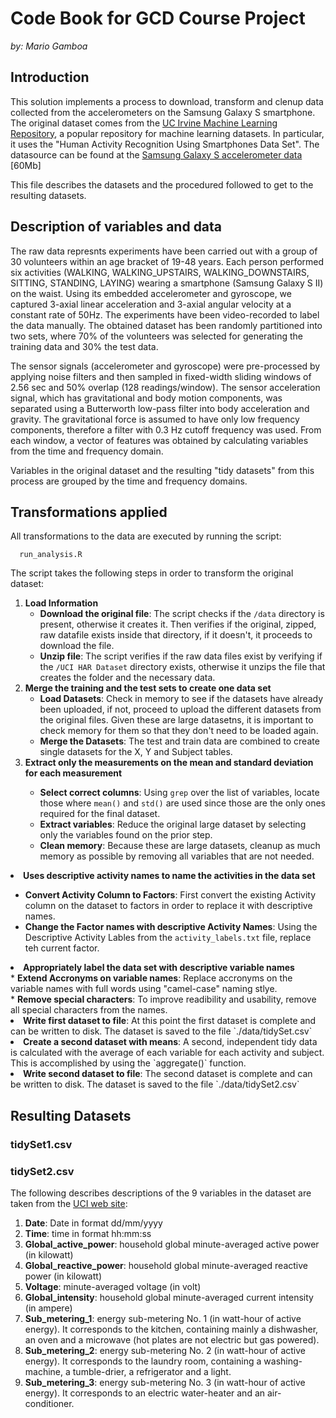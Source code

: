 Code Book for GCD Course Project
==================
<i>by: Mario Gamboa</i>

## Introduction

This solution implements a process to download, transform and clenup data collected from the accelerometers on the Samsung Galaxy S smartphone. The original dataset comes from the [UC Irvine Machine
Learning Repository](http://archive.ics.uci.edu/ml/), a popular repository for machine learning
datasets. In particular, it uses the "Human Activity Recognition Using Smartphones Data Set". The datasource can be found at the [Samsung Galaxy S accelerometer data](https://d396qusza40orc.cloudfront.net/getdata%2Fprojectfiles%2FUCI%20HAR%20Dataset.zip) [60Mb]

This file describes the datasets and the procedured followed to get to the resulting datasets.


## Description of variables and data

The raw data represnts experiments have been carried out with a group of 30 volunteers within an age bracket of 19-48 years. Each person performed six activities (WALKING, WALKING_UPSTAIRS, WALKING_DOWNSTAIRS, SITTING, STANDING, LAYING) wearing a smartphone (Samsung Galaxy S II) on the waist. Using its embedded accelerometer and gyroscope, we captured 3-axial linear acceleration and 3-axial angular velocity at a constant rate of 50Hz. The experiments have been video-recorded to label the data manually. The obtained dataset has been randomly partitioned into two sets, where 70% of the volunteers was selected for generating the training data and 30% the test data.

The sensor signals (accelerometer and gyroscope) were pre-processed by applying noise filters and then sampled in fixed-width sliding windows of 2.56 sec and 50% overlap (128 readings/window). The sensor acceleration signal, which has gravitational and body motion components, was separated using a Butterworth low-pass filter into body acceleration and gravity. The gravitational force is assumed to have only low frequency components, therefore a filter with 0.3 Hz cutoff frequency was used. From each window, a vector of features was obtained by calculating variables from the time and frequency domain. 

Variables in the original dataset and the resulting "tidy datasets" from this process are grouped by the time and frequency domains.


## Transformations applied

All transformations to the data are executed by running the script:

      run_analysis.R

The script takes the following steps in order to transform the original dataset:

1.    <b>Load Information</b>
      * <b>Download the original file</b>: The script checks if the `/data` directory is present, otherwise it creates it. Then verifies if the original, zipped, raw datafile exists inside that directory, if it doesn't, it proceeds to download the file.
      * <b>Unzip file</b>: The script verifies if the raw data files exist by verifying if the `/UCI HAR Dataset` directory exists, otherwise it unzips the file that creates the folder and the necessary data.
2.    <b>Merge the training and the test sets to create one data set</b>
      * <b>Load Datasets</b>: Check in memory to see if the datasets have already been uploaded, if not, proceed to upload the different datasets from the original files. Given these are large datasetns, it is important to check memory for them so that they don't need to be loaded again.
      * <b>Merge the Datasets</b>: The test and train data are combined to create single datasets for the X, Y and Subject tables.
3.    <b>Extract only the measurements on the mean and standard deviation for each measurement</b></li>
      * <b>Select correct columns</b>: Using `grep` over the list of variables, locate those where `mean()` and `std()` are used since those are the only ones required for the final dataset.
      * <b>Extract variables</b>: Reduce the original large dataset by selecting only the variables found on the prior step.
      * <b>Clean memory</b>: Because these are large datasets, cleanup as much memory as possible by removing all variables that are not needed.<br>


<li><b>Uses descriptive activity names to name the activities in the data set</b></li>

* <b>Convert Activity Column to Factors</b>: First convert the existing Activity column on the dataset to factors in order to replace it with descriptive names.<br>
* <b>Change the Factor names with descriptive Activity Names</b>: Using the Descriptive Activity Lables from the `activity_labels.txt` file, replace teh current factor.<br>


<li><b>Appropriately label the data set with descriptive variable names</b></li>
* <b>Extend Accronyms on variable names</b>: Replace accronyms on the variable names with full words using "camel-case" naming stlye.<br>
* <b>Remove special characters</b>: To improve readibility and usability, remove all special characters from the names.


<li><b>Write first dataset to file</b>: At this point the first dataset is complete and can be written to disk. The dataset is saved to the file `./data/tidySet.csv`</li>

<li><b>Create a second dataset with means</b>: A second, independent tidy data is calculated with the average of each variable for each activity and subject. This is accomplished by using the `aggregate()` function.</li>

<li><b>Write second dataset to file</b>: The second dataset is complete and can be written to disk. The dataset is saved to the file `./data/tidySet2.csv`</li>

</ol>

## Resulting Datasets

### tidySet1.csv

### tidySet2.csv


The following describes descriptions of the 9 variables in the dataset are taken
from
the <a href="https://archive.ics.uci.edu/ml/datasets/Individual+household+electric+power+consumption">UCI
web site</a>:

<ol>
<li><b>Date</b>: Date in format dd/mm/yyyy </li>
<li><b>Time</b>: time in format hh:mm:ss </li>
<li><b>Global_active_power</b>: household global minute-averaged active power (in kilowatt) </li>
<li><b>Global_reactive_power</b>: household global minute-averaged reactive power (in kilowatt) </li>
<li><b>Voltage</b>: minute-averaged voltage (in volt) </li>
<li><b>Global_intensity</b>: household global minute-averaged current intensity (in ampere) </li>
<li><b>Sub_metering_1</b>: energy sub-metering No. 1 (in watt-hour of active energy). It corresponds to the kitchen, containing mainly a dishwasher, an oven and a microwave (hot plates are not electric but gas powered). </li>
<li><b>Sub_metering_2</b>: energy sub-metering No. 2 (in watt-hour of active energy). It corresponds to the laundry room, containing a washing-machine, a tumble-drier, a refrigerator and a light. </li>
<li><b>Sub_metering_3</b>: energy sub-metering No. 3 (in watt-hour of active energy). It corresponds to an electric water-heater and an air-conditioner.</li>
</ol>
